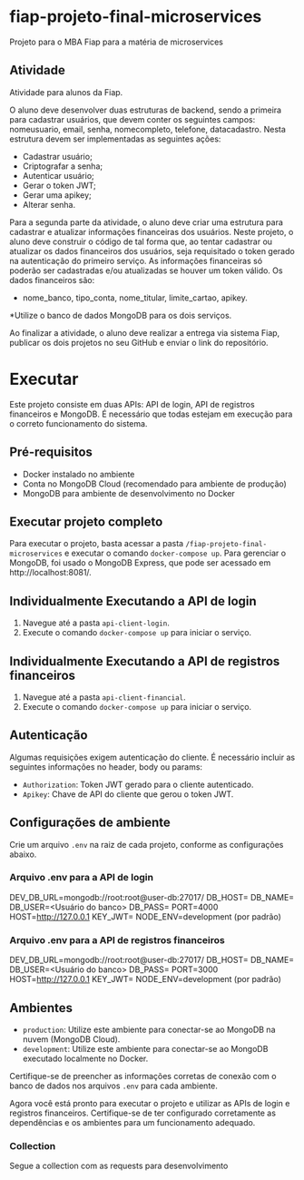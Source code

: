 # fiap-projeto-final-microservices

Projeto para o MBA Fiap para a matéria de microservices

## Atividade

Atividade para alunos da Fiap.

O aluno deve desenvolver duas estruturas de backend, sendo a primeira para cadastrar usuários, que devem conter os seguintes campos: nomeusuario, email, senha, nomecompleto, telefone, datacadastro. Nesta estrutura devem ser implementadas as seguintes ações:

- Cadastrar usuário;
- Criptografar a senha;
- Autenticar usuário;
- Gerar o token JWT;
- Gerar uma apikey;
- Alterar senha.

Para a segunda parte da atividade, o aluno deve criar uma estrutura para cadastrar e atualizar informações financeiras dos usuários. Neste projeto, o aluno deve construir o código de tal forma que, ao tentar cadastrar ou atualizar os dados financeiros dos usuários, seja requisitado o token gerado na autenticação do primeiro serviço. As informações financeiras só poderão ser cadastradas e/ou atualizadas se houver um token válido. Os dados financeiros são:

- nome_banco, tipo_conta, nome_titular, limite_cartao, apikey.

*Utilize o banco de dados MongoDB para os dois serviços.

Ao finalizar a atividade, o aluno deve realizar a entrega via sistema Fiap, publicar os dois projetos no seu GitHub e enviar o link do repositório.

# Executar

Este projeto consiste em duas APIs: API de login, API de registros financeiros e MongoDB. É necessário que todas estejam em execução para o correto funcionamento do sistema.

## Pré-requisitos

- Docker instalado no ambiente
- Conta no MongoDB Cloud (recomendado para ambiente de produção)
- MongoDB para ambiente de desenvolvimento no Docker

## Executar projeto completo

Para executar o projeto, basta acessar a pasta `/fiap-projeto-final-microservices` e executar o comando `docker-compose up`. Para gerenciar o MongoDB, foi usado o MongoDB Express, que pode ser acessado em http://localhost:8081/.

## Individualmente Executando a API de login

1. Navegue até a pasta `api-client-login`.
2. Execute o comando `docker-compose up` para iniciar o serviço.

## Individualmente Executando a API de registros financeiros

1. Navegue até a pasta `api-client-financial`.
2. Execute o comando `docker-compose up` para iniciar o serviço.

## Autenticação

Algumas requisições exigem autenticação do cliente. É necessário incluir as seguintes informações no header, body ou params:

- `Authorization`: Token JWT gerado para o cliente autenticado.
- `Apikey`: Chave de API do cliente que gerou o token JWT.

## Configurações de ambiente

Crie um arquivo `.env` na raiz de cada projeto, conforme as configurações abaixo.

### Arquivo .env para a API de login

DEV_DB_URL=mongodb://root:root@user-db:27017/
DB_HOST=<host do banco>
DB_NAME=<Nome do banco>
DB_USER=<Usuário do banco>
DB_PASS=<Senha do banco>
PORT=4000
HOST=http://127.0.0.1
KEY_JWT=<chave-jsonwebtoken>
NODE_ENV=development (por padrão)

### Arquivo .env para a API de registros financeiros

DEV_DB_URL=mongodb://root:root@user-db:27017/
DB_HOST=<host do banco>
DB_NAME=<Nome do banco>
DB_USER=<Usuário do banco>
DB_PASS=<Senha do banco>
PORT=3000
HOST=http://127.0.0.1
KEY_JWT=<chave-jsonwebtoken>
NODE_ENV=development (por padrão)


## Ambientes

- `production`: Utilize este ambiente para conectar-se ao MongoDB na nuvem (MongoDB Cloud).
- `development`: Utilize este ambiente para conectar-se ao MongoDB executado localmente no Docker.

Certifique-se de preencher as informações corretas de conexão com o banco de dados nos arquivos `.env` para cada ambiente.

Agora você está pronto para executar o projeto e utilizar as APIs de login e registros financeiros. Certifique-se de ter configurado corretamente as dependências e os ambientes para um funcionamento adequado.

### Collection 

Segue a collection com as requests para desenvolvimento
